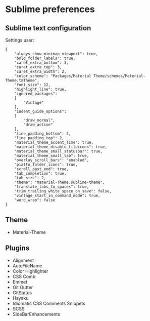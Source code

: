 # Sublime preferences

## Sublime text configuration

Settings user:

```
{
    "always_show_minimap_viewport": true,
    "bold_folder_labels": true,
    "caret_extra_bottom": 3,
    "caret_extra_top": 3,
    "caret_extra_width": 2,
    "color_scheme": "Packages/Material Theme/schemes/Material-Theme.tmTheme",
    "font_size": 12,
    "highlight_line": true,
    "ignored_packages":
    [
        "Vintage"
    ],
    "indent_guide_options":
    [
        "draw_normal",
        "draw_active"
    ],
    "line_padding_bottom": 2,
    "line_padding_top": 2,
    "material_theme_accent_lime": true,
    "material_theme_disable_fileicons": true,
    "material_theme_small_statusbar": true,
    "material_theme_small_tab": true,
    "overlay_scroll_bars": "enabled",
    "piatto_folder_icons": true,
    "scroll_past_end": true,
    "tab_completion": true,
    "tab_size": 2,
    "theme": "Material-Theme.sublime-theme",
    "translate_tabs_to_spaces": true,
    "trim_trailing_white_space_on_save": false,
    "vintage_start_in_command_mode": true,
    "word_wrap": false
}

```

## Theme

- Material-Theme

## Plugins

- Alignment
- AutoFileName
- Color Highlighter
- CSS Comb
- Emmet
- Git Gutter
- GitStatus
- Hayaku
- Idiomatic CSS Comments Snippets
- SCSS
- Side​Bar​Enhancements